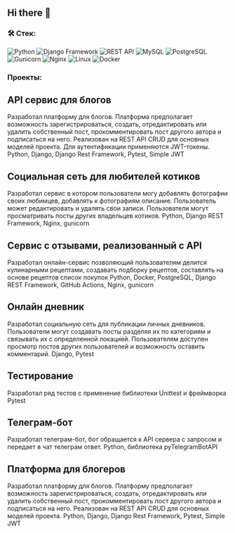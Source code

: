 ## Hi there 👋
### &#128736; Стек:
![Python](https://img.shields.io/badge/Python-%2320232a.svg?style=for-the-badge&logo=python&logoColor=%2361DAFB)
![Django Framework](https://img.shields.io/badge/Django_Framework-%2300758F.svg?style=for-the-badge&logo=next&logoColor=white)
![REST API](https://img.shields.io/badge/REST%20API-%23266999.svg?style=for-the-badge)
![MySQL](https://img.shields.io/badge/MySQL-%2300758F.svg?style=for-the-badge&logo=mysql&logoColor=white)
![PostgreSQL](https://img.shields.io/badge/PostgreSQL-%2300758F.svg?style=for-the-badge&logo=PostgreSQL&logoColor=white)
![Gunicorn](https://img.shields.io/badge/Gunicorn-%23007ACC.svg?style=for-the-badge&logo=Gunicorn&logoColor=white)
![Nginx](https://img.shields.io/badge/Nginx-%23323330.svg?style=for-the-badge&logo=Nginx&logoColor=%23F7DF1E)
![Linux](https://img.shields.io/badge/Linux-%23593d88.svg?style=for-the-badge&logo=Linux&logoColor=white)
![Docker](https://img.shields.io/badge/Docker-%23323330.svg?style=for-the-badge&logo=Docker&logoColor=%23F7DF1E)

### Проекты:

## API сервис для  блогов

Разработал платформу для блогов. Платформа предполагает возможность зарегистрироваться, создать, отредактировать или удалить собственный пост, прокомментировать пост другого автора и подписаться на него. Реализован на REST API CRUD для основных моделей проекта. Для аутентификации применяются JWT-токены.
Python, Django, Django Rest Framework, Pytest, Simple JWT

## Социальная сеть для любителей котиков

Разработал сервис в котором пользователи могу добавлять фотографии своих любимцев, добавлять к фотографиям описание. Пользователь может редактировать и удалять свои записи. Пользователи могут просматривать посты других владельцев котиков.
Python, Django REST Framework, Nginx, gunicorn

## Сервис с отзывами, реализованный с API

Разработал онлайн-сервис позволяющий пользователям делится кулинарными рецептами, создавать подборку рецептов, составлять на основе рецептов список покупок
Python, Docker, PostgreSQL, Django REST Framework, GitHub Actions, Nginx, gunicorn

## Онлайн дневник

Разработал социальную сеть для публикации личных дневников. Пользователи могут создавать посты разделяя их по категориям и связывать их с определенной локацией. Пользователям доступен просмотр постов других пользователей и возможность оставить комментарий.
Django, Pytest

## Тестирование

Разработал ряд тестов с применение библиотеки Unittest и фреймворка Pytest

## Телеграм-бот

Разработал телеграм-бот, бот обращается к API сервера с запросом и передает в чат телеграм ответ.
Python, библиотека pyTelegramBotAPI

## Платформа для блогеров

Разработал платформу для блогов. Платформу предполагает возможность зарегистрироваться, создать, отредактировать или удалить собственный пост, прокомментировать пост другого автора и подписаться на него. Реализован на REST API CRUD для основных моделей проекта.
Python, Django, Django Rest Framework, Pytest, Simple JWT

<!--
**ArtemYagodkin/ArtemYagodkin** is a ✨ _special_ ✨ repository because its `README.md` (this file) appears on your GitHub profile.

Here are some ideas to get you started:

- 🔭 I’m currently working on ...
- 🌱 I’m currently learning ...
- 👯 I’m looking to collaborate on ...
- 🤔 I’m looking for help with ...
- 💬 Ask me about ...
- 📫 How to reach me: ...
- 😄 Pronouns: ...
- ⚡ Fun fact: ...
-->
